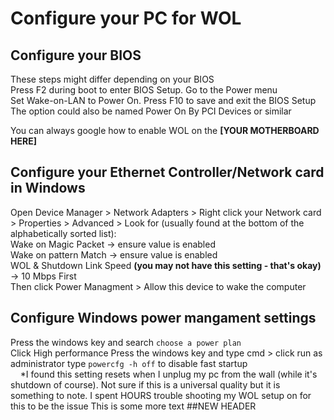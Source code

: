 # Configure your PC for WOL
## Configure your BIOS
  These steps might differ depending on your BIOS  
  Press F2 during boot to enter BIOS Setup. Go to the Power menu  
  Set Wake-on-LAN to Power On. Press F10 to save and exit the BIOS Setup  
  The option could also be named Power On By PCI Devices or similar  
    
  You can always google how to enable WOL on the **[YOUR MOTHERBOARD HERE]** 
  
## Configure your Ethernet Controller/Network card in Windows
  Open Device Manager > Network Adapters > Right click your Network card > Properties > Advanced > Look for (usually found at the bottom of the alphabetically sorted list):  
  Wake on Magic Packet -> ensure value is enabled  
  Wake on pattern Match -> ensure value is enabled  
  WOL & Shutdown Link Speed **(you may not have this setting - that's okay)** -> 10 Mbps First  
  Then click Power Managment > Allow this device to wake the computer

## Configure Windows power mangament settings
  Press the windows key and search `choose a power plan`  
  Click High performance
  Press the windows key and type cmd > click run as administrator
  type `powercfg -h off` to disable fast startup  
&nbsp;&nbsp;&nbsp;&nbsp;*I found this setting resets when I unplug my pc from the wall (while it's shutdown of course). Not sure if this is a universal quality but it is something to note. I spent HOURS trouble shooting my WOL setup on for this to be the issue
  This is some more text
##NEW HEADER
  

